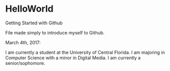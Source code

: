 # HelloWorld
Getting Started with Github

File made simply to introduce myself to Github.

March 4th, 2017:

I am currently a student at the University of Central Florida. I am majoring in Computer Science with a minor in Digital Media. I am currently a senior/sophomore.
